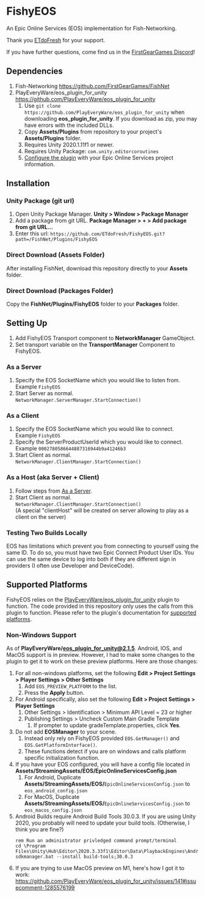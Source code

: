 # FishyEOS
An Epic Online Services (EOS) implementation for Fish-Networking.

Thank you [ETdoFresh](https://github.com/sponsors/etdofresh) for your support.

If you have further questions, come find us in the [FirstGearGames Discord](https://discord.gg/Ta9HgDh4Hj)!


## Dependencies

1. Fish-Networking https://github.com/FirstGearGames/FishNet
2. PlayEveryWare/eos_plugin_for_unity https://github.com/PlayEveryWare/eos_plugin_for_unity
   1. Use `git clone https://github.com/PlayEveryWare/eos_plugin_for_unity` when downloading **eos_plugin_for_unity**. If you download as zip, you may have errors with the included DLLs.
   2. Copy **Assets/Plugins** from repository to your project's **Assets/Plugins** folder.
   3. Requires Unity 2020.1.11f1 or newer.
   4. Requires Unity Package: `com.unity.editorcoroutines`
   5. [Configure the plugin](https://github.com/PlayEveryWare/eos_plugin_for_unity#steps) with your Epic Online Services project information.


## Installation

### Unity Package (git url)

1. Open Unity Package Manager. **Unity > Window > Package Manager**
2. Add a package from git URL. **Package Manager > + > Add package from git URL...**
3. Enter this url: `https://github.com/ETdoFresh/FishyEOS.git?path=/FishNet/Plugins/FishyEOS`

### Direct Download (Assets Folder)

After installing FishNet, download this repository directly to your **Assets** folder.

### Direct Download (Packages Folder)

Copy the **FishNet/Plugins/FishyEOS** folder to your **Packages** folder.


## Setting Up

1. Add FishyEOS Transport component to **NetworkManager** GameObject.
2. Set transport variable on the **TransportManager** Component to FishyEOS.

### As a Server
1. Specify the EOS SocketName which you would like to listen from.  
   Example `FishyEOS`
2. Start Server as normal.  
   `NetworkManager.ServerManager.StartConnection()`

### As a Client
1. Specify the EOS SocketName which you would like to connect.  
   Example `FishyEOS`
2. Specify the ServerProductUserId which you would like to connect.  
   Example `0002780586644887316944b9a41246b3`
3. Start Client as normal.  
   `NetworkManager.ClientManager.StartConnection()`

### As a Host (aka Server + Client)
1. Follow steps from [As a Server](#as-a-server).
2. Start Client as normal.  
   `NetworkManager.ClientManager.StartConnection()`  
   (A special "clientHost" will be created on server allowing to play as a client on the server)

### Testing Two Builds Locally
EOS has limitations which prevent you from connecting to yourself using the same ID. To do so, you must have two Epic Connect Product User IDs. You can use the same device to log into both if they are different sign in providers (I often use Developer and DeviceCode).

## Supported Platforms
FishyEOS relies on the [PlayEveryWare/eos_plugin_for_unity](https://github.com/PlayEveryWare/eos_plugin_for_unity) plugin to function. The code provided in this repository only uses the calls from this plugin to function. Please refer to the plugin's documentation for [supported platforms](https://github.com/PlayEveryWare/eos_plugin_for_unity#supported-platforms).

### Non-Windows Support

As of **PlayEveryWare/eos_plugin_for_unity@2.1.5**. Android, IOS, and MacOS support is in preview. However, I had to make some changes to the plugin to get it to work on these preview platforms. Here are those changes:

1. For all non-windows platforms, set the following **Edit > Project Settings > Player Settings > Other Settings**
   1. Add `EOS_PREVIEW_PLATFORM` to the list.
   2. Press the **Apply** button.
2. For Android specifically, also set the following **Edit > Project Settings > Player Settings**
   1. Other Settings > Identification > Minimum API Level = 23 or higher
   2. Publishing Settings > Uncheck Custom Main Gradle Template
      1. If prompter to update gradeTemplate.properties, click **Yes**.
2. Do not add **EOSManager** to your scene.
   1. Instead only rely on FishyEOS provided `EOS.GetManager()` and `EOS.GetPlatformInterface()`.
   2. These functions detect if you are on windows and calls platform specific initialization function.
3. If you have your EOS configured, you will have a config file located in **Assets/StreamingAssets/EOS/EpicOnlineServicesConfig.json**
   1. For Android, Duplicate **Assets/StreamingAssets/EOS/**`EpicOnlineServicesConfig.json` to `eos_android_config.json`
   2. For MacOS, Duplicate **Assets/StreamingAssets/EOS/**`EpicOnlineServicesConfig.json` to `eos_macos_config.json`
4. Android Builds require Android Build Tools 30.0.3. If you are using Unity 2020, you probably will need to update your build tools. (Otherwise, I think you are fine?)
   ```shell
   rem Run an administrator privledged command prompt/terminal
   cd \Program Files\Unity\Hub\Editor\2020.3.33f1\Editor\Data\PlaybackEngines\AndroidPlayer\SDK\tools\bin
   sdkmanager.bat --install build-tools;30.0.3
   ```
5. If you are trying to use MacOS preview on M1, here's how I got it to work: https://github.com/PlayEveryWare/eos_plugin_for_unity/issues/141#issuecomment-1285576199 
